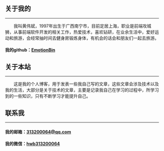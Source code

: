 ## 关于我的
----
&emsp;&emsp;我叫黄伟斌，1997年出生于广西南宁市，目前定居上海，职业是前端攻城狮，从事前端软件开发的相关工作，热爱技术，喜欢钻研，在业余生活中，爱好运动和旅游，会经常抽时间去健身房锻炼身体，有机会的话会和朋友们一起去旅游。

#### 我的github：[EmotionBin](https://github.com/EmotionBin)

## 关于本站
----
&emsp;&emsp;这是我的个人博客，用于发表一些我自己写的文章，这些文章会涉及技术以及我的生活，大部分是关于技术的文章，主要是记录我自己在学习的过程中，所学习到的一些知识，只有不断学习才能提升自己。


## 联系我
----
#### 我的邮箱：313200064@qq.com
#### 我的微信：[hwb313200064](https://s1.ax1x.com/2020/03/26/GSp7kj.jpg)